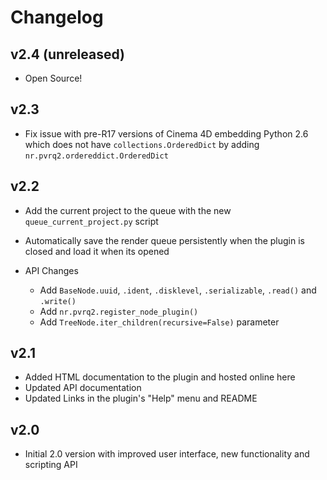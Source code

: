 # Changelog

## v2.4 (unreleased)

* Open Source!

## v2.3

* Fix issue with pre-R17 versions of Cinema 4D embedding Python 2.6
  which does not have ``collections.OrderedDict`` by adding
  ``nr.pvrq2.ordereddict.OrderedDict``

## v2.2

* Add the current project to the queue with the new `queue_current_project.py` script
* Automatically save the render queue persistently when the plugin is closed
  and load it when its opened
* API Changes

  * Add `BaseNode.uuid`, `.ident`, `.disklevel`, `.serializable`,
    `.read()` and `.write()`
  * Add `nr.pvrq2.register_node_plugin()`
  * Add `TreeNode.iter_children(recursive=False)` parameter

## v2.1

* Added HTML documentation to the plugin and hosted online here
* Updated API documentation
* Updated Links in the plugin's "Help" menu and README

## v2.0

* Initial 2.0 version with improved user interface, new functionality
  and scripting API
